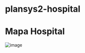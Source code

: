 # plansys2-hospital

# Mapa Hospital 

![image](https://user-images.githubusercontent.com/73492480/164992081-cfe01d51-326a-424c-b91b-b751f36fde93.png)

